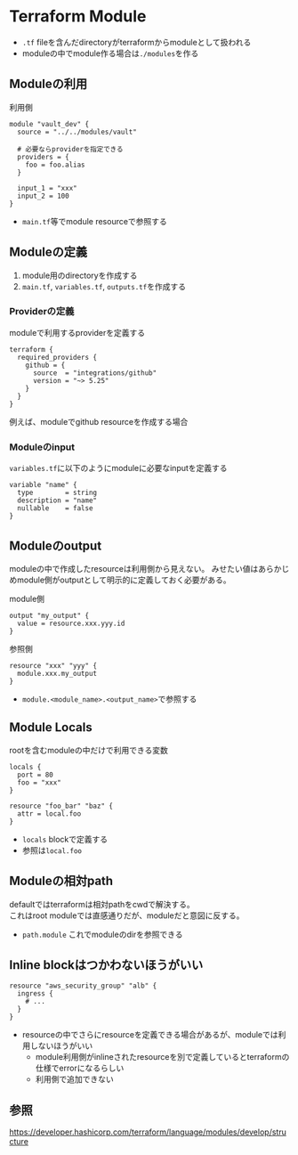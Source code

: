 # Terraform Module

* `.tf` fileを含んだdirectoryがterraformからmoduleとして扱われる
* moduleの中でmodule作る場合は`./modules`を作る

## Moduleの利用

利用側

```hcl
module "vault_dev" {
  source = "../../modules/vault"

  # 必要ならproviderを指定できる
  providers = {
    foo = foo.alias
  }

  input_1 = "xxx"
  input_2 = 100
}
```

* `main.tf`等でmodule resourceで参照する

## Moduleの定義

1. module用のdirectoryを作成する
2. `main.tf`, `variables.tf`, `outputs.tf`を作成する

### Providerの定義

moduleで利用するproviderを定義する

```hcl
terraform {
  required_providers {
    github = {
      source  = "integrations/github"
      version = "~> 5.25"
    }
  }
}
```

例えば、moduleでgithub resourceを作成する場合

### Moduleのinput

`variables.tf`に以下のようにmoduleに必要なinputを定義する

```hcl
variable "name" {
  type        = string
  description = "name"
  nullable    = false
}
```


## Moduleのoutput

moduleの中で作成したresourceは利用側から見えない。
みせたい値はあらかじめmodule側がoutputとして明示的に定義しておく必要がある。

module側

```hcl
output "my_output" {
  value = resource.xxx.yyy.id
}
```

参照側

```hcl
resource "xxx" "yyy" {
  module.xxx.my_output
}
```

* `module.<module_name>.<output_name>`で参照する

## Module Locals

rootを含むmoduleの中だけで利用できる変数

```hcl
locals {
  port = 80
  foo = "xxx"
}

resource "foo_bar" "baz" {
  attr = local.foo
}
```

* `locals` blockで定義する
* 参照は`local.foo`

## Moduleの相対path

defaultではterraformは相対pathをcwdで解決する。  
これはroot moduleでは直感通りだが、moduleだと意図に反する。  

* `path.module` これでmoduleのdirを参照できる

## Inline blockはつかわないほうがいい

```hcl
resource "aws_security_group" "alb" {
  ingress {
    # ...
  }
}
```

* resourceの中でさらにresourceを定義できる場合があるが、moduleでは利用しないほうがいい
  * module利用側がinlineされたresourceを別で定義しているとterraformの仕様でerrorになるらしい
  * 利用側で追加できない


## 参照

https://developer.hashicorp.com/terraform/language/modules/develop/structure